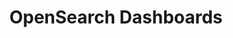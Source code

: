 ---
role: ui
title: OpenSearch Dashboards
artifact_id: opensearch-dashboards
architecture: arm64
platform: linux
type: rpm
artifact_url: https://artifacts.opensearch.org/releases/bundle/opensearch-dashboards/2.19.0/opensearch-dashboards-2.19.0-linux-arm64.rpm
version: 2.19.0
category: opensearch-dashboards
slug: opensearch-dashboards-2.19.0-linux-arm64-rpm
signature: https://artifacts.opensearch.org/releases/bundle/opensearch-dashboards/2.19.0/opensearch-dashboards-2.19.0-linux-arm64.rpm.sig
guide: https://opensearch.org/docs/latest/opensearch/install/rpm
---